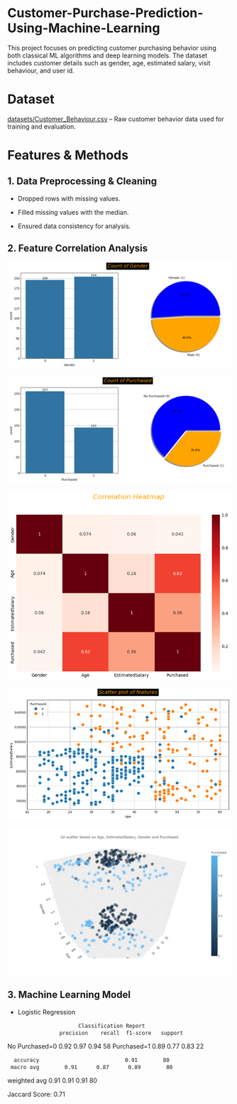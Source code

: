 # Customer-Purchase-Prediction-Using-Machine-Learning

This project focuses on predicting customer purchasing behavior using both classical ML algorithms and deep learning models. The dataset includes customer details such as gender, age, estimated salary, visit behaviour, and user id.

# Dataset
 [datasets/Customer_Behaviour.csv](datasets/Customer_Behaviour.csv) – Raw customer behavior data used for training and evaluation.

# Features & Methods
## 1. Data Preprocessing & Cleaning

 * Dropped rows with missing values.

 * Filled missing values with the median.

 * Ensured data consistency for analysis.


## 2. Feature Correlation Analysis

![Count Of Gender](images/Countofgender.png)

![Count Of purchased](images/countofpurchased.png)

![Correlation Heatmap](images/Correlation.png)

![Scatter Plot of Features](images/scatterplot.png)

![3D PlotBased on Age, Estimated Salary, Gender and Purchased](images/newplot.png)


## 3. Machine Learning Model

* Logistic Regression

                         Classification Report
                   precision    recall  f1-score   support

 No Purchased=0       0.92      0.97      0.94        58
   Purchased=1        0.89      0.77      0.83        22

      accuracy                           0.91        80
     macro avg        0.91      0.87      0.89        80
   weighted avg       0.91      0.91      0.91        80

 Jaccard Score: 0.71






